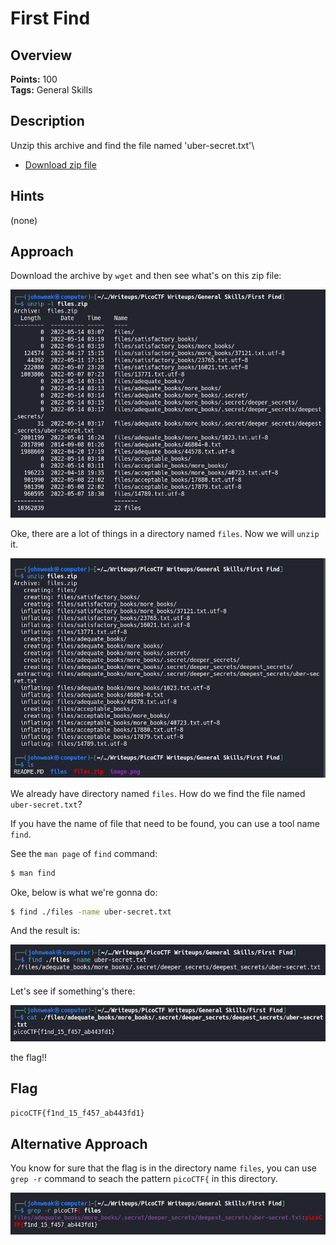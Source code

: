 # First Find

## Overview

**Points:** 100\
**Tags:** General Skills

## Description

Unzip this archive and find the file named 'uber-secret.txt'\
- [Download zip file](./files.zip)

## Hints

(none)

## Approach

Download the archive by `wget` and then see what's on this zip file:

![alt text](image.png)

Oke, there are a lot of things in a directory named `files`. Now we will `unzip` it.

![alt text](image-1.png)

We already have directory named `files`. How do we find the file named `uber-secret.txt`?

If you have the name of file that need to be found, you can use a tool name `find`. 

See the `man page` of `find` command:
```bash
$ man find
```

Oke, below is what we're gonna do:
```bash
$ find ./files -name uber-secret.txt
```

And the result is:

![alt text](image-2.png)

Let's see if something's there:

![alt text](image-3.png)

the flag!!

## Flag

`picoCTF{f1nd_15_f457_ab443fd1}`

## Alternative Approach

You know for sure that the flag is in the directory name `files`, you can use `grep -r` command to seach the pattern `picoCTF{` in this directory.

![alt text](image-4.png)